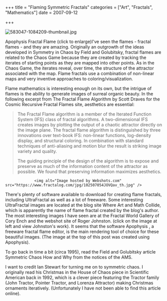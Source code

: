 +++
title = "Flaming Symmetric Fractals"
categories = ["Art", "Fractals", "Mathematics"]
date = 2007-09-12


+++


<img src="https://www.fractalog.com/jpg/583047-1084209-thumbnail.jpg" alt="583047-1084209-thumbnail.jpg" />

 Apophysis Fractal Flame (click to enlarge)I've seen the flames - fractal flames - and they are amazing. Originally an outgrowth of the ideas developed in Symmetry in Chaos by Field and Golubitsky, fractal flames are related to the Chaos Game because they are created by tracking the iterates of starting points as they are mapped into other points. As in the Chaos Game, the iterates reveal, over time, the structure of the attractor associated with the map. Flame fractals use a combination of non-linear maps and very inventive approaches to coloring/visualization.
                          
Flame mathematics is interesting enough on its own, but the intrigue of flames is the ability to generate images of surreal organic beauty. In the following excerpt from The Fractal Flame Algorithm by Scott Draves for the Cosmic Recursive Fractal Flames site, aesthetics are essential:
                         
<blockquote>             
The Fractal Flame algorithm is a member of the Iterated Function System         (IFS) class of fractal algorithms. A two-dimensional IFS creates images by plotting  the output of a chaotic attractor directly on the image plane. The fractal flame algorithm is distinguished by three innovations over text-book IFS: non-linear functions, log-density display, and structural coloring. In combination with standard techniques of anti-aliasing and motion blur the result is striking image variety and quality.
                       
The guiding principle of the design of the algorithm is to expose and preserve as much of the information content of the attractor as possible. We found that preserving information maximizes aesthetics.
             </blockquote>
                         
                 <img alt="Image hosted by Webshots.com" src="https://www.fractalog.com/jpg/102507054JOVQav_th.jpg" />

  There's plenty of software available to download for creating flame fractals, including UltraFractal as well as a lot of freeware. Some interesting UltraFractal images are located at the blog site Where Art and Math Collide, which is apparently the name of flame fractal created by the blog's author. The most interesting images I have seen are at the Fractal World Gallery of Cory Ench and the webshot site of Roger Johnston. (click on the image at left and view Johnston's work). It seems that the software Apophysis , a freeware fractal flame editor, is the main rendering tool of choice for these beautiful images. (The image at the top of this post was created using Apophysis). 
          
To go back in time a bit (circa 1995), read the Field and Golubitsky article Symmetric Chaos How and Why from the notices of the AMS.
                         
I want to credit Ian Stewart for turning me on to symmetric chaos. I originally read his Christmas in the House of Chaos piece in Scientific American back in 1992, which is a clever piece featuring the Tractor family (John Tractor, Pointer Tractor, and Lorenza Attractor) making Christmas ornaments iteratively. (Unfortunately I have not been able to find this article online).  

